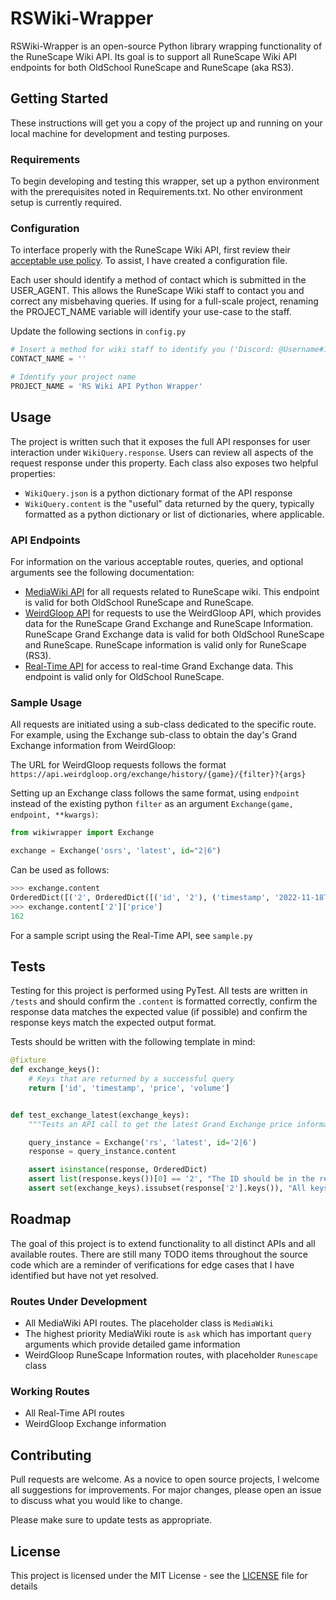 # RSWiki-Wrapper

RSWiki-Wrapper is an open-source Python library wrapping functionality of the RuneScape Wiki API. Its goal is to support all RuneScape Wiki API endpoints for both OldSchool RuneScape and RuneScape (aka RS3).

## Getting Started

These instructions will get you a copy of the project up and running on your local machine for development and testing purposes.

### Requirements

To begin developing and testing this wrapper, set up a python environment with the prerequisites noted in Requirements.txt. No other environment setup is currently required.

### Configuration

To interface properly with the RuneScape Wiki API, first review their [acceptable use policy](https://runescape.wiki/w/Help:APIs#Acceptable_use_policy). To assist, I have created a configuration file.

Each user should identify a method of contact which is submitted in the USER_AGENT. This allows the RuneScape Wiki staff to contact you and correct any misbehaving queries. If using for a full-scale project, renaming the PROJECT_NAME variable will identify your use-case to the staff.

Update the following sections in `config.py`

```python
# Insert a method for wiki staff to identify you ('Discord: @Username#1234' for example)
CONTACT_NAME = ''

# Identify your project name
PROJECT_NAME = 'RS Wiki API Python Wrapper'
```

## Usage

The project is written such that it exposes the full API responses for user interaction under `WikiQuery.response`. Users can review all aspects of the request response under this property. Each class also exposes two helpful properties:
* `WikiQuery.json` is a python dictionary format of the API response
* `WikiQuery.content` is the "useful" data returned by the query, typically formatted as a python dictionary or list of dictionaries, where applicable.

### API Endpoints

For information on the various acceptable routes, queries, and optional arguments see the following documentation:
* [MediaWiki API](https://runescape.wiki/api.php) for all requests related to RuneScape wiki. This endpoint is valid for both OldSchool RuneScape and RuneScape.
* [WeirdGloop API](https://api.weirdgloop.org/#/) for requests to use the WeirdGloop API, which provides data for the RuneScape Grand Exchange and RuneScape Information. RuneScape Grand Exchange data is valid for both OldSchool RuneScape and RuneScape. RuneScape information is valid only for RuneScape (RS3).
* [Real-Time API](https://oldschool.runescape.wiki/w/RuneScape:Real-time_Prices) for access to real-time Grand Exchange data. This endpoint is valid only for OldSchool RuneScape.

### Sample Usage

All requests are initiated using a sub-class dedicated to the specific route. For example, using the Exchange sub-class to obtain the day's Grand Exchange information from  WeirdGloop:

The URL for WeirdGloop requests follows the format `https://api.weirdgloop.org/exchange/history/{game}/{filter}?{args}`

Setting up an Exchange class follows the same format, using `endpoint` instead of the existing python `filter` as an argument `Exchange(game, endpoint, **kwargs)`:

```python
from wikiwrapper import Exchange

exchange = Exchange('osrs', 'latest', id="2|6")
```

Can be used as follows:

```python
>>> exchange.content
OrderedDict([('2', OrderedDict([('id', '2'), ('timestamp', '2022-11-18T06:13:09.000Z'), ('price', 162), ('volume', 51173617)])), ('6', OrderedDict([('id', '6'), ('timestamp', '2022-11-18T06:13:09.000Z'), ('price', 185765), ('volume', 417)]))])
>>> exchange.content['2']['price']
162
```

For a sample script using the Real-Time API, see `sample.py`

## Tests

Testing for this project is performed using PyTest. All tests are written in `/tests` and should confirm the `.content` is formatted correctly, confirm the response data matches the expected value (if possible) and confirm the response keys match the expected output format.

Tests should be written with the following template in mind:
```python
@fixture
def exchange_keys():
    # Keys that are returned by a successful query
    return ['id', 'timestamp', 'price', 'volume']


def test_exchange_latest(exchange_keys):
    """Tests an API call to get the latest Grand Exchange price information"""

    query_instance = Exchange('rs', 'latest', id='2|6')
    response = query_instance.content

    assert isinstance(response, OrderedDict)
    assert list(response.keys())[0] == '2', "The ID should be in the response"
    assert set(exchange_keys).issubset(response['2'].keys()), "All keys should be in the response"
```

## Roadmap

The goal of this project is to extend functionality to all distinct APIs and all available routes. There are still many TODO items throughout the source code which are a reminder of verifications for edge cases that I have identified but have not yet resolved.

### Routes Under Development
* All MediaWiki API routes. The placeholder class is `MediaWiki` 
* The highest priority MediaWiki route is `ask` which has important `query` arguments which provide detailed game information
* WeirdGloop RuneScape Information routes, with placeholder `Runescape` class

### Working Routes
* All Real-Time API routes
* WeirdGloop Exchange information

## Contributing

Pull requests are welcome. As a novice to open source projects, I welcome all suggestions for improvements. For major changes, please open an issue to discuss what you would like to change.

Please make sure to update tests as appropriate.

## License

This project is licensed under the MIT License - see the [LICENSE](LICENSE) file for details
